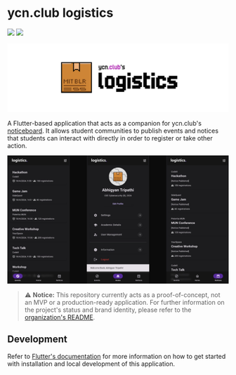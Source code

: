 # ycn.club logistics

![](https://img.shields.io/github/v/release/YCN-club/logistics)
![](https://img.shields.io/github/forks/YCN-club/logistics?style=flat)

![](/assets/meta/cover-image.png)

A Flutter-based application that acts as a companion for ycn.club's [noticeboard](https://github.com/YCN-club/noticeboard). It allows student communities to publish events and notices that students can interact with directly in order to register or take other action.

![](/assets/meta/example-screenshots.png)

> ⚠️ **Notice:** This repository currently acts as a proof-of-concept, not an MVP or a production-ready application. For further information on the project's status and brand identity, please refer to the [organization's README](https://github.com/orgs/YCN-club).

## Development

Refer to [Flutter's documentation](https://docs.flutter.dev/get-started/install) for more information on how to get started with installation and local development of this application.